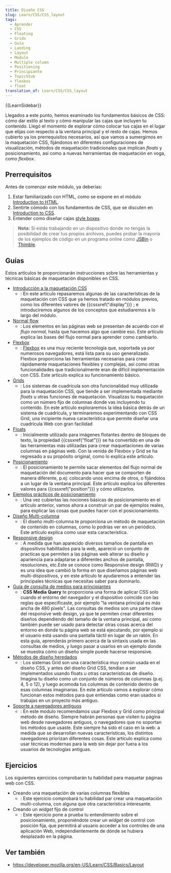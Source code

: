 ```yaml
---
title: Diseño CSS
slug: Learn/CSS/CSS_layout
tags:
  - Aprender
  - CSS
  - Floating
  - Grids
  - Guía
  - Landing
  - Layout
  - Module
  - Multiple column
  - Positioning
  - Principiante
  - TopicStub
  - flexbox
  - float
translation_of: Learn/CSS/CSS_layout
---
```

{{LearnSidebar}}

Llegados a este punto, hemos examinado los fundamentos básicos de CSS: cómo dar estilo al texto y cómo manipular las cajas que incluyen tu contenido. Llegó el momento de explorar cómo colocar tus cajas en el lugar que elijas con respecto a la ventana principal y el resto de cajas. Hemos cubierto ya los prerrequisitos necesarios, así que vamos a sumergirnos en la maquetación CSS, fijándonos en diferentes configuraciones de visualización, métodos de maquetación tradicionales que implican _floats_ y posicionamiento, así como a nuevas herramientas de maquetación en voga, como _flexbox_.

## Prerrequisitos

Antes de comenzar este módulo, ya deberías:

1. Estar familiarizado con HTML, como se expone en el módulo [Introduction to HTML](/es/docs/Learn/HTML/Introduction_to_HTML).
2. Sentirte cómodo con los fundamentos de CSS, que se discuten en [Introduction to CSS](/es/docs/Learn/CSS/Introduction_to_CSS).
3. Entender como diseñar cajas [style boxes](/es/docs/Learn/CSS/Styling_boxes).

> **Nota:** Si estás trabajando en un dispositivo donde no tengas la posibilidad de crear tus propios archivos, puedes probar la mayoría de los ejemplos de código en un programa online como [JSBin](http://jsbin.com/) o [Thimble](https://thimble.mozilla.org/).

## Guías

Estos artículos te proporcionarán instrucciones sobre las herramientas y técnicas básicas de maquetación disponibles en CSS.

- [Introducción a la maquetación CSS](/es/docs/Learn/CSS/CSS_layout/Introduction)
  - : En este artículo repasaremos algunas de las características de la maquetación con CSS que ya hemos tratado en módulos previos, como los diferentes valores de {{cssxref("display")}} ; e introduciremos algunos de los conceptos que estudiaremos a lo largo del módulo.
- [Normal flow](/es/docs/Learn/CSS/CSS_layout/Flujo_normal)
  - : Los elementos en las páginas web se presentan de acuerdo con el _flujo normal,_ hasta que hacemos algo que cambie eso. Este artículo explica las bases del flujo normal para aprender como cambiarlo.
- [Flexbox](/es/docs/Learn/CSS/CSS_layout/Flexbox)
  - : [Flexbox](/es/docs/Web/CSS/CSS_Flexible_Box_Layout/Using_flexbox_to_lay_out_web_applications) es una muy reciente tecnología que, soportada ya por numerosos navegadores, está lista para su uso generalizado. Flexbox proporciona las herramientas necesarias para crear rápidamente maquetaciones flexibles y complejas, así como otras funcionalidades que tradicionalmente eran de difícil implementación con CSS. Este artículo explica su funcionamiento básico.
- [Grids](/es/docs/Learn/CSS/CSS_layout/Grids)
  - : Los sistemas de cuadrícula son otra funcionalidad muy utilizada para la maquetación CSS, que tiende a ser implementada mediante _floats_ u otras funciones de maquetación. Visualizas tu maquetación como un número fijo de columnas donde vas incluyendo tu contenido. En este artículo exploraremos la idea básica detrás de un sistema de cuadrícula, y terminaremos experimentando con CSS Grid, una incipiente nueva característica que permite diseñar una cuadricula Web con gran facilidad
- [Floats](/es/docs/Learn/CSS/CSS_layout/Floats)
  - : Inicialmente utilizado para imágenes flotantes dentro de bloques de texto, la propiedad {{cssxref("float")}} se ha convertido en una de las herramientas más utilizadas para crear maquetaciones de varias columnas en páginas web. Con la venida de Flexbox y Grid se ha regresado a su propósito original, como lo explica este artículo.
- [Posicionamiento](/es/docs/Learn/CSS/CSS_layout/Positioning)
  - : El posicionamiento te permite sacar elementos del flujo normal de maquetación del documento para hacer que se comporten de manera diferente, p.ej: colocando unos encima de otros, o fijándolos a un lugar de la ventana principal. Este artículo explica los diferentes valores para {{cssxref("position")}} y cómo utilizarlos.
- [Ejemplos prácticos de posicionamiento](/en-US/docs/Learn/CSS/CSS_layout/Practical_positioning_examples)
  - : Una vez cubiertas las nociones básicas de posicionamiento en el artículo anterior, vamos ahora a construir un par de ejemplos reales, para explicar las cosas que puedes hacer con el posicionamiento.
- [Diseño Multi-columna](/es/docs/Learn/CSS/CSS_layout/Multiple-column_Layout)
  - : El diseño multi-columna te proporciona un método de maquetación de contenido en columnas, como lo podrías ver en un periódico. Este artículo explica como usar esta característica.
- [Responsive design](/es/docs/Learn/CSS/CSS_layout/Diseño_receptivo)
  - : A medida que han aparecido diversos tamaños de pantalla en dispositivos habilitados para la web, apareció un conjunto de practicas que permiten a las páginas web alterar su diseño y apariencia para adaptarse a diferentes anchos de pantalla, resoluciones, etc.Este se conoce como Responsive design (RWD) y es una idea que cambió la forma en que diseñamos páginas web multi-dispositivos, y en este artículo te ayudaremos a entender las principales técnicas que necesitas saber para dominarlo.
- [Guía de consulta de medios para principiantes](/es/docs/Learn/CSS/CSS_layout/Media_queries)
  - : **CSS Media Query** te proporciona una forma de aplicar CSS solo cuando el entorno del navegador y el dispositivo coincide con las reglas que especificaste, por ejemplo "la ventana principal es más ancha de 480 pixels". Las consultas de medios son una parte clave del responsive web design, ya que te permiten crear diferentes diseños dependiendo del tamaño de la ventana principal, así como también puede ser usado para detectar otras cosas acerca del entorno en donde tu página web se está ejecutando, por ejemplo si el usuario está usando una pantalla táctil en lugar de un ratón. En esta guía, aprenderás primero acerca de la sintaxis usada en las consultas de medios, y luego pasar a usarlos en un ejemplo donde se muestra cómo un diseño simple puede hacerse responsive.
- [Métodos de diseño heredados](/es/docs/Learn/CSS/CSS_layout/Legacy_Layout_Methods)
  - : Los sistemas Grid son una característica muy común usada en el diseño CSS, y antes del diseño Grid CSS, tendían a ser implementados usando floats u otras características de diseño. Imagina tu diseño como un conjunto de números de columnas (p.ej. 4, 5 o 12), y luego acomoda tus columnas de contenido dentro de esas columnas imaginarias. En este artículo vamos a explorar cómo funcionan estos métodos para que entiendas como eran usados si trabajas en un proyecto más antiguo.
- [Soporte a navegadores antiguos](/es/docs/Learn/CSS/CSS_layout/Soporte_a_navegadores_antiguos)
  - : En este modulo recomendamos usar Flexbox y Grid como principal método de diseño. Siempre habrán personas que visiten tu página web desde navegadores antiguos, o navegadores que no soportan los métodos que usaste. Este siempre ha sido el caso en la web: a medida que se desarrollan nuevas características, los distintos navegadores priorizan diferentes cosas. Este artículo explica como usar técnicas modernas para la web sin dejar por fuera a los usuarios de tecnologías antiguas.

## Ejercicios

Los siguientes ejercicios comprobarán tu habilidad para maquetar páginas web con CSS.

- Creando una maquetación de varias columnas flexibles
  - : Este ejercicio comprobará tu habilidad par crear una maquetación multi-columna, con alguna que otra característica interesante.
- Creando un _widget_ fijo de control
  - : Este ejercicio pone a prueba tu entendimiento sobre el posicionamiento, proponiéndote crear un _widget_ de control con posición fija, que permitirá al usuario acceder a los controles de una aplicación Web, independientemente de dónde se hubiera desplazado en la página.

## Ver también

- <https://developer.mozilla.org/en-US/Learn/CSS/Basics/Layout>
